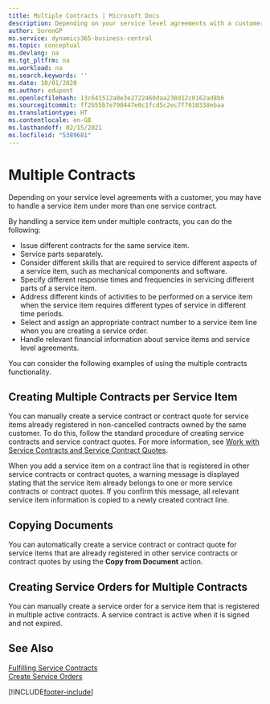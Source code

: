 ```yaml
---
title: Multiple Contracts | Microsoft Docs
description: Depending on your service level agreements with a customer, you may have to handle a service item under more than one service contract.
author: SorenGP
ms.service: dynamics365-business-central
ms.topic: conceptual
ms.devlang: na
ms.tgt_pltfrm: na
ms.workload: na
ms.search.keywords: ''
ms.date: 10/01/2020
ms.author: edupont
ms.openlocfilehash: 13c641512a0e3e2722460daa238d12c0162ad8b6
ms.sourcegitcommit: ff2b55b7e790447e0c1fcd5c2ec7f7610338ebaa
ms.translationtype: HT
ms.contentlocale: en-GB
ms.lasthandoff: 02/15/2021
ms.locfileid: "5389681"
---
```

# <a name="multiple-contracts"></a>Multiple Contracts
Depending on your service level agreements with a customer, you may have to handle a service item under more than one service contract.  
  
By handling a service item under multiple contracts, you can do the following:  
  
* Issue different contracts for the same service item.  
* Service parts separately.  
* Consider different skills that are required to service different aspects of a service item, such as mechanical components and software.  
* Specify different response times and frequencies in servicing different parts of a service item.  
* Address different kinds of activities to be performed on a service item when the service item requires different types of service in different time periods.  
* Select and assign an appropriate contract number to a service item line when you are creating a service order.  
* Handle relevant financial information about service items and service level agreements.  
  
You can consider the following examples of using the multiple contracts functionality.  
  
## <a name="creating-multiple-contracts-per-service-item"></a>Creating Multiple Contracts per Service Item  
You can manually create a service contract or contract quote for service items already registered in non-cancelled contracts owned by the same customer. To do this, follow the standard procedure of creating service contracts and service contract quotes. For more information, see [Work with Service Contracts and Service Contract Quotes](service-how-to-create-service-contracts-and-service-contract-quotes.md).  
  
When you add a service item on a contract line that is registered in other service contracts or contract quotes, a warning message is displayed stating that the service item already belongs to one or more service contracts or contract quotes. If you confirm this message, all relevant service item information is copied to a newly created contract line.  
  
## <a name="copying-documents"></a>Copying Documents  
You can automatically create a service contract or contract quote for service items that are already registered in other service contracts or contract quotes by using the **Copy from Document** action.  
  
## <a name="creating-service-orders-for-multiple-contracts"></a>Creating Service Orders for Multiple Contracts  
You can manually create a service order for a service item that is registered in multiple active contracts. A service contract is active when it is signed and not expired.  
  
## <a name="see-also"></a>See Also  
[Fulfilling Service Contracts](service-fulfill-service-contracts.md)  
[Create Service Orders](service-how-to-create-service-orders.md)  


[!INCLUDE[footer-include](includes/footer-banner.md)]
